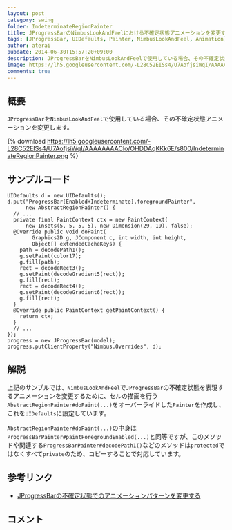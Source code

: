 ```yaml
---
layout: post
category: swing
folder: IndeterminateRegionPainter
title: JProgressBarのNimbusLookAndFeelにおける不確定状態アニメーションを変更する
tags: [JProgressBar, UIDefaults, Painter, NimbusLookAndFeel, Animation]
author: aterai
pubdate: 2014-06-30T15:57:20+09:00
description: JProgressBarをNimbusLookAndFeelで使用している場合、その不確定状態アニメーションを変更します。
image: https://lh5.googleusercontent.com/-L28C52EISs4/U7AofjsiWqI/AAAAAAAACIo/OHDDAqKKk6E/s800/IndeterminateRegionPainter.png
comments: true
---
```

## 概要
`JProgressBar`を`NimbusLookAndFeel`で使用している場合、その不確定状態アニメーションを変更します。

{% download https://lh5.googleusercontent.com/-L28C52EISs4/U7AofjsiWqI/AAAAAAAACIo/OHDDAqKKk6E/s800/IndeterminateRegionPainter.png %}

## サンプルコード
<pre class="prettyprint"><code>UIDefaults d = new UIDefaults();
d.put("ProgressBar[Enabled+Indeterminate].foregroundPainter",
      new AbstractRegionPainter() {
  // ...
  private final PaintContext ctx = new PaintContext(
      new Insets(5, 5, 5, 5), new Dimension(29, 19), false);
  @Override public void doPaint(
        Graphics2D g, JComponent c, int width, int height,
        Object[] extendedCacheKeys) {
    path = decodePath1();
    g.setPaint(color17);
    g.fill(path);
    rect = decodeRect3();
    g.setPaint(decodeGradient5(rect));
    g.fill(rect);
    rect = decodeRect4();
    g.setPaint(decodeGradient6(rect));
    g.fill(rect);
  }
  @Override public PaintContext getPaintContext() {
    return ctx;
  }
  // ...
});
progress = new JProgressBar(model);
progress.putClientProperty("Nimbus.Overrides", d);
</code></pre>

## 解説
上記のサンプルでは、`NimbusLookAndFeel`で`JProgressBar`の不確定状態を表現するアニメーションを変更するために、セルの描画を行う`AbstractRegionPainter#doPaint(...)`をオーバーライドした`Painter`を作成し、これを`UIDefaults`に設定しています。

`AbstractRegionPainter#doPaint(...)`の中身は`ProgressBarPainter#paintForegroundEnabled(...)`と同等ですが、このメソッドや関連する`ProgressBarPainter#decodePath1()`などのメソッドは`protected`ではなくすべて`private`のため、コピーすることで対応しています。

## 参考リンク
- [JProgressBarの不確定状態でのアニメーションパターンを変更する](https://ateraimemo.com/Swing/StripedProgressBar.html)

<!-- dummy comment line for breaking list -->

## コメント
